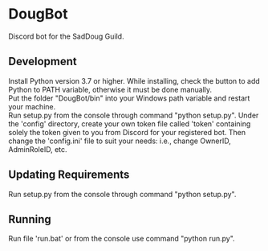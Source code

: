 # DougBot
Discord bot for the SadDoug Guild.<br/>

## Development<br/>
Install Python version 3.7 or higher. While installing, check the button to add Python to PATH variable, otherwise it must be done manually.<br/>
Put the folder "DougBot/bin" into your Windows path variable and restart your machine.<br/>
Run setup.py from the console through command "python setup.py".
Under the 'config' directory, create your own token file called 'token' containing solely the token given to you from Discord for your registered bot. Then change the 'config.ini' file to suit your needs: i.e., change OwnerID, AdminRoleID, etc.<br/>

## Updating Requirements<br/>
Run setup.py from the console through command "python setup.py".<br/>

## Running<br/>
Run file 'run.bat' or from the console use command "python run.py".<br/>

